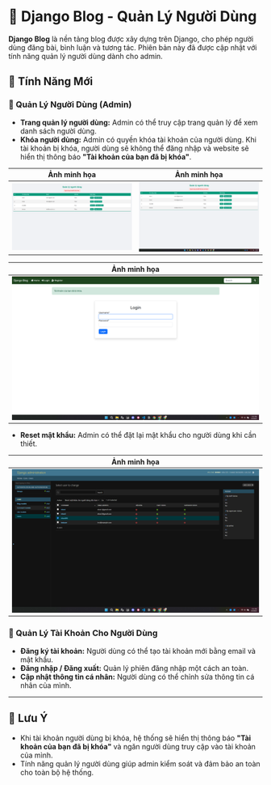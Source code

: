 # 🚀 Django Blog - Quản Lý Người Dùng

**Django Blog** là nền tảng blog được xây dựng trên Django, cho phép người dùng đăng bài, bình luận và tương tác. Phiên bản này đã được cập nhật với tính năng quản lý người dùng dành cho admin.

## 🌟 Tính Năng Mới

### 👤 Quản Lý Người Dùng (Admin)
- **Trang quản lý người dùng:** Admin có thể truy cập trang quản lý để xem danh sách người dùng.
- **Khóa người dùng:** Admin có quyền khóa tài khoản của người dùng. Khi tài khoản bị khóa, người dùng sẽ không thể đăng nhập và website sẽ hiển thị thông báo **"Tài khoản của bạn đã bị khóa"**.

<div align="center">

| Ảnh minh họa | Ảnh minh họa |
| --- | --- |
| <img src="./image/Manage_user_block_v3.png" width="300" alt="Trang quản lý người dùng khi chặn"> | <img src="./image/Manage_user_unlock_v3.png" width="300" alt="Trang quản lý người dùng sau khi gỡ chặn"> |

| Ảnh minh họa |
| --- |
| <img src="./image/User Blocked_v3.png" width="600" alt="Trang người dùng bị chặn khi đăng nhập"> |

</div>

- **Reset mật khẩu:** Admin có thể đặt lại mật khẩu cho người dùng khi cần thiết.
<div align="center">

| Ảnh minh họa |
| --- |
| <img src="./image/Reset_pass_user_v3.png" width="600" alt="Reset password cho user"> |

</div>

### 🔐 Quản Lý Tài Khoản Cho Người Dùng
- **Đăng ký tài khoản:** Người dùng có thể tạo tài khoản mới bằng email và mật khẩu.
- **Đăng nhập / Đăng xuất:** Quản lý phiên đăng nhập một cách an toàn.
- **Cập nhật thông tin cá nhân:** Người dùng có thể chỉnh sửa thông tin cá nhân của mình.

---

## 📌 Lưu Ý

- Khi tài khoản người dùng bị khóa, hệ thống sẽ hiển thị thông báo **"Tài khoản của bạn đã bị khóa"** và ngăn người dùng truy cập vào tài khoản của mình.
- Tính năng quản lý người dùng giúp admin kiểm soát và đảm bảo an toàn cho toàn bộ hệ thống.
